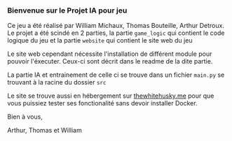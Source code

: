 ### Bienvenue sur le Projet IA pour jeu
Ce jeu a été réalisé par William Michaux, Thomas Bouteille, Arthur Detroux.  
Le projet a été scindé en 2 parties, la partie ```game_logic``` qui contient le code logique du jeu et la partie ```website``` qui contient le site web du jeu  

Le site web cependant nécessite l'installation de différent module pour pouvoir l'éxecuter. Ceux-ci sont décrit dans le readme de la dite partie.

La partie IA et entrainement de celle ci se trouve dans un fichier ```main.py``` se trouvant à la racine du dossier ```src```

Le site se trouve aussi en hébergement sur [thewhitehusky.me](http://thewhitehusky.me) pour que vous puissiez tester ses fonctionalité sans devoir installer Docker.


Bien à vous,

Arthur, Thomas et William